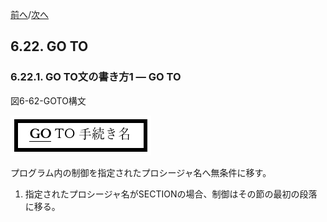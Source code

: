 <!--navi start-->
[前へ](6-21.md)/[次へ](6-22-2.md)
<!--navi end-->
## 6.22. GO TO

### 6.22.1. GO TO文の書き方1 ― GO TO

図6-62-GOTO構文

![alt text](Image/6-62-Goto.png)

プログラム内の制御を指定されたプロシージャ名へ無条件に移す。

1. 指定されたプロシージャ名がSECTIONの場合、制御はその節の最初の段落に移る。
